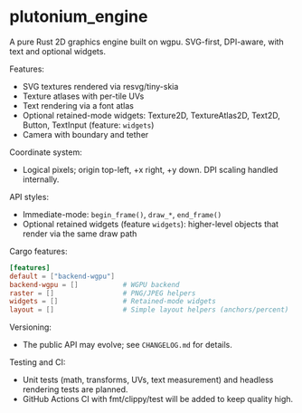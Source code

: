 # plutonium_engine

A pure Rust 2D graphics engine built on wgpu. SVG-first, DPI-aware, with text and optional widgets.

Features:
- SVG textures rendered via resvg/tiny-skia
- Texture atlases with per-tile UVs
- Text rendering via a font atlas
- Optional retained-mode widgets: Texture2D, TextureAtlas2D, Text2D, Button, TextInput (feature: `widgets`)
- Camera with boundary and tether

Coordinate system:
- Logical pixels; origin top-left, +x right, +y down. DPI scaling handled internally.

API styles:
- Immediate-mode: `begin_frame()`, `draw_*`, `end_frame()`
- Optional retained widgets (feature `widgets`): higher-level objects that render via the same draw path

Cargo features:
```toml
[features]
default = ["backend-wgpu"]
backend-wgpu = []           # WGPU backend
raster = []                 # PNG/JPEG helpers
widgets = []                # Retained-mode widgets
layout = []                 # Simple layout helpers (anchors/percent)
```

Versioning:
- The public API may evolve; see `CHANGELOG.md` for details.

Testing and CI:
- Unit tests (math, transforms, UVs, text measurement) and headless rendering tests are planned.
- GitHub Actions CI with fmt/clippy/test will be added to keep quality high.
